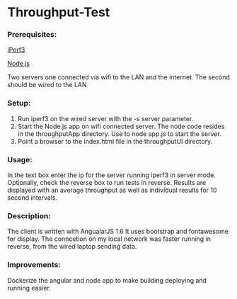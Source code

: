 # Throughput-Test

### Prerequisites:

[iPerf3](https://iperf.fr/)

[Node.js](https://nodejs.org/en/)

Two servers one connected via wifi to the LAN and the internet. The second should be wired to the LAN

### Setup:

1. Run iperf3 on the wired server with the -s server parameter.
2. Start the Node.js app on wifi connected server. The node code resides in the throughputApp directory. Use to node app.js to start the server.
3. Point a browser to the index.html file in the throughputUI directory.

### Usage:
In the text box enter the ip for the server running iperf3 in server mode.
Optionally, check the reverse box to run tests in reverse.
Results are displayed with an average throughput as well as individual results for 10 second intervals.

### Description:
The client is written with AngualarJS 1.6 It uses bootstrap and fontawesome for display.
The conncetion on my local network was faster running in reverse, from the wired laptop sending data.

### Improvements:
Dockerize the angular and node app to make building deploying and running easier.
